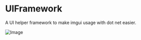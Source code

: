 # UIFramework
A UI helper framework to make imgui usage with dot net easier.

![Image](https://i.imgur.com/av7mJcn.png)
